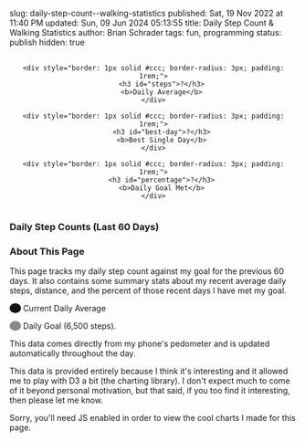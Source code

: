 slug: daily-step-count--walking-statistics
published: Sat, 19 Nov 2022 at 11:40 PM
updated: Sun, 09 Jun 2024 05:13:55 
title: Daily Step Count & Walking Statistics
author: Brian Schrader
tags: fun, programming
status: publish
hidden: true

<div style="display: flex; justify-content: space-around; align-items: stretch; gap: 1rem; text-align: center; margin-top: 1rem;">

    <div style="border: 1px solid #ccc; border-radius: 3px; padding: 1rem;">
        <h3 id="steps">?</h3>
        <b>Daily Average</b>
    </div>

    <div style="border: 1px solid #ccc; border-radius: 3px; padding: 1rem;">
        <h3 id="best-day">?</h3>
        <b>Best Single Day</b>
    </div>

    <div style="border: 1px solid #ccc; border-radius: 3px; padding: 1rem;">
        <h3 id="percentage">?</h3>
        <b>Daily Goal Met</b>
    </div>

</div>


### Daily Step Counts (Last 60 Days)

<div id="rolling-steps" class="hide"></div>

<small id="last-updated"></small>

### About This Page

This page tracks my daily step count against my goal for the previous 60 days. It also contains some summary stats about my recent average daily steps, distance, and the percent of those recent days I have met my goal.

<span style="height: 0.5rem; width: 1rem; border-radius: 50%; background-color: #111;">&nbsp;&nbsp;&nbsp;&nbsp;&nbsp;</span>
Current Daily Average

<span style="height: 0.5rem; width: 1rem; border-radius: 50%; background-color: #888;">&nbsp;&nbsp;&nbsp;&nbsp;&nbsp;</span>
Daily Goal (6,500 steps).

This data comes directly from my phone's pedometer and is updated automatically
throughout the day.

[1]: https://pedometer.app

This data is provided entirely because I think it's interesting and it allowed me to play with D3 a bit (the charting library). I don't expect much to come of it beyond personal motivation, but that said, if you too find it interesting, then please let me know.

<script src="/bin/d3.js"></script>
<noscript>Sorry, you'll need JS enabled in order to view the cool charts I made for this page.</noscript>
<script>
(async () => {
    const r = await fetch('https://home.brianschrader.com/datasets/steps.json');
    const data = await r.json();

    const stepsByDay = data.slice(0, 100).map(d => (
        {...d, steps: parseInt(d.Steps), date: new Date(d.Date)}
    ));
    const avgSteps = stepsByDay.reduce((a, b) => a+b.steps, 0) / stepsByDay.length | 0;

    // Generate the Year-By-Year Chart

    const margin = {top: 15, right: 80, bottom: 80, left: 25},
        width = 680 - margin.left - margin.right,
        height = 400 - margin.top - margin.bottom;

    const svg = d3.select("#rolling-steps")
      .append("svg")
        .attr("width", width + margin.left + margin.right)
        .attr("height", height + margin.top + margin.bottom)
        .append("g")
        .attr("transform",
              "translate(" + margin.left + "," + margin.top + ")");

      // Add X axis --> it is a date format
      var x = d3.scaleTime()
        .domain(d3.extent(stepsByDay, d => d.date))
        .range([ 0, width ]);

      // Add Y axis
      var y = d3.scaleLinear()
        .domain([0, d3.max(stepsByDay, (d) => d.steps)])
        .range([ height, 0 ]);

      // Add the area
      svg.append("path")
        .datum(stepsByDay)
        .attr("fill", "#CAD9F7")
        .attr("stroke", "#4068B8")
        .attr("stroke-width", 1.5)
        .attr("d", d3.area()
          .x(function(d) { return x(d.date) })
          .y0(y(0))
          .y1(function(d) { return y(d.steps) })
          .curve(d3.curveStep)
        );

      svg.append("path")
        .datum(stepsByDay)
        .attr("fill", "transparent")
        .attr("stroke", "#888")
        .attr("stroke-width", 1.5)
        .attr("d", d3.line()
          .x(function(d) { return x(d.date) })
          .y(function(d) { return y(6500) })
          .curve(d3.curveStep)
        );

      svg.append("path")
        .datum(stepsByDay)
        .attr("fill", "transparent")
        .attr("stroke", "#111")
        .attr("stroke-width", 1.5)
        .attr("d", d3.line()
          .x(function(d) { return x(d.date) })
          .y(function(d) { return y(avgSteps) })
          .curve(d3.curveStep)
        );

      svg.append("text")
        .attr("class", "y label")
        .attr("text-anchor", "end")
        .attr("y", 6)
        .attr("dy", "0em")
        .attr("transform", "rotate(-90)")

      const xAxis = (
        d3.axisBottom(x).tickFormat(d3.timeFormat("%m/%d/%Y"))
        .tickValues(stepsByDay.map(function(d) { return d.date}) )
      );

      svg.append("g")
        .attr("transform", "translate(0, " + (height + margin.top) + ")")
        .call(xAxis)
        .selectAll("text")
        .style("text-anchor", "end")
        .attr("dx", "-.8em")
        .attr("dy", ".15em")
        .attr("transform", "rotate(-65)" );

      const yAxis = d3.axisRight(y).ticks(10);
      svg.append("g")
        .attr("id", "yticks")
        .attr("transform", "translate(" + (width + margin.left) +", 0)")
        .call(yAxis);

      // Unhide it.
      document.getElementById('rolling-steps').className = 'histogram';

      const lastUpdated = document.querySelector('#last-updated');
      const moreRecent = stepsByDay[stepsByDay.length-1];
      lastUpdated.innerText = "Last Updated: " + moreRecent.date.toLocaleDateString();

      // Calculate stats

      const daysMet = stepsByDay.filter(d => d.steps >= 6500).length;
      const percentage = Math.round(daysMet / stepsByDay.length * 100);
      const bestDay = Math.max(...stepsByDay.map(d => d.steps));

      document.querySelector('#steps').innerText = avgSteps.toLocaleString() + ' steps';
      document.querySelector('#best-day').innerText = bestDay.toLocaleString() + ' steps';
      document.querySelector('#percentage').innerText = (
        percentage + '%'
      );
})()
</script>

